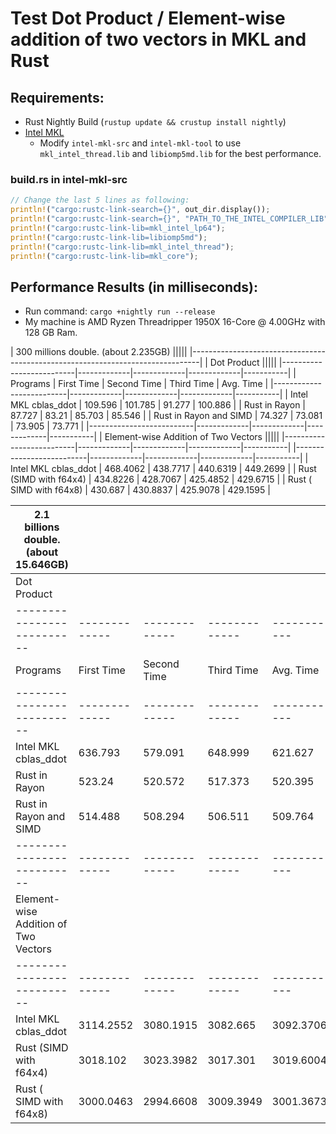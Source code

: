 # Test Dot Product / Element-wise addition of two vectors in MKL and Rust

## Requirements:
 - Rust Nightly Build (`rustup update && crustup install nightly`)
 - [Intel MKL](https://software.intel.com/en-us/mkl)
   - Modify `intel-mkl-src` and `intel-mkl-tool` to use `mkl_intel_thread.lib` and `libiomp5md.lib` for the best performance.

### build.rs in intel-mkl-src

``` rust
// Change the last 5 lines as following:
println!("cargo:rustc-link-search={}", out_dir.display());
println!("cargo:rustc-link-search={}", "PATH_TO_THE_INTEL_COMPILER_LIB");
println!("cargo:rustc-link-lib=mkl_intel_lp64");
println!("cargo:rustc-link-lib=libiomp5md");
println!("cargo:rustc-link-lib=mkl_intel_thread");
println!("cargo:rustc-link-lib=mkl_core");
```

## Performance Results (in milliseconds):
 - Run command: `cargo +nightly run --release`
 - My machine is AMD Ryzen Threadripper 1950X 16-Core @ 4.00GHz with 128 GB Ram.


|                        300 millions double. (about 2.235GB)                |||||
|--------------------------------------------------------------------------------|
|                                   Dot Product                              |||||
|--------------------------|-------------|-------------|-------------|-----------|
| Programs                 | First Time  | Second Time | Third Time  | Avg. Time |
|--------------------------|-------------|-------------|-------------|-----------|
| Intel MKL cblas_ddot     |   109.596   |   101.785   |   91.277    |  100.886  |
| Rust in Rayon            |    87.727   |    83.21    |   85.703    |   85.546  |
| Rust in Rayon and SIMD   |    74.327   |    73.081   |   73.905    |   73.771  |
|--------------------------|-------------|-------------|-------------|-----------|
|                    Element-wise Addition of Two Vectors                    |||||
|--------------------------|-------------|-------------|-------------|-----------|
|--------------------------|-------------|-------------|-------------|-----------|
| Intel MKL cblas_ddot     |  468.4062   |   438.7717  |   440.6319  |  449.2699 |
| Rust (SIMD with f64x4)   |  434.8226   |   428.7067  |   425.4852  |  429.6715 |
| Rust ( SIMD with f64x8)  |  430.687    |   430.8837  |   425.9078  |  429.1595 |

|                        2.1 billions double. (about 15.646GB)               |||||
|--------------------------|-------------|-------------|-------------|-----------|
|                                   Dot Product                              |||||
|--------------------------|-------------|-------------|-------------|-----------|
| Programs                 | First Time  | Second Time | Third Time  | Avg. Time |
|--------------------------|-------------|-------------|-------------|-----------|
| Intel MKL cblas_ddot     |   636.793   |   579.091   |  648.999    |  621.627  |
| Rust in Rayon            |   523.24    |   520.572   |  517.373    |  520.395  |
| Rust in Rayon and SIMD   |   514.488   |   508.294   |  506.511    |  509.764  |
|--------------------------|-------------|-------------|-------------|-----------|
|                    Element-wise Addition of Two Vectors                    |||||
|--------------------------|-------------|-------------|-------------|-----------|
| Intel MKL cblas_ddot     |  3114.2552  |  3080.1915  |  3082.665   | 3092.3706 |
| Rust (SIMD with f64x4)   |  3018.102   |  3023.3982  |  3017.301   | 3019.6004 |
| Rust ( SIMD with f64x8)  |  3000.0463  |  2994.6608  |  3009.3949  | 3001.3673 |
